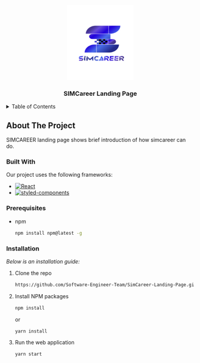 <a name="readme-top"></a>

<br />
<div align="center">
  <a href="https://github.com/othneildrew/Best-README-Template">
    <img src="./public/images/simcareer.png" alt="Logo" width="180" height="200">
  </a>

  <h3 align="center">SIMCareer Landing Page</h3>

</div>

<!-- TABLE OF CONTENTS -->
<details>
  <summary>Table of Contents</summary>
  <ol>
    <li>
      <a href="#about-the-project">About The Project</a>
      <ul>
        <li><a href="#built-with">Built With</a></li>
      </ul>
    </li>
    <li>
      <ul>
        <li><a href="#prerequisites">Prerequisites</a></li>
        <li><a href="#installation">Installation</a></li>
      </ul>
    </li>
  </ol>
</details>

## About The Project

SIMCAREER landing page shows brief introduction of how simcareer can do.

### Built With

Our project uses the following frameworks:

- [![React][React.js]][React-url]
- [![styled-components][styled-components]][styled-components-url]

### Prerequisites

- npm
  ```sh
  npm install npm@latest -g
  ```

### Installation

_Below is an installation guide:_

1. Clone the repo
   ```sh
   https://github.com/Software-Engineer-Team/SimCareer-Landing-Page.git
   ```
2. Install NPM packages
   ```sh
   npm install
   ```
   or
   ```
   yarn install
   ```
3. Run the web application
   ```js
   yarn start
   ```

[React.js]: https://img.shields.io/badge/React-20232A?style=for-the-badge&logo=react&logoColor=61DAFB
[React-url]: https://reactjs.org/
[styled-components]: https://img.shields.io/badge/styled--components-%23DB7093.svg?style=for-the-badge&logo=styled-components&logoColor=white
[styled-components-url]: https://styled-components.com/
